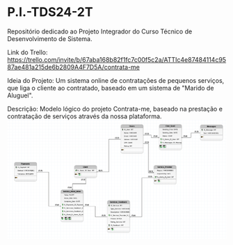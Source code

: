 # P.I.-TDS24-2T
Repositório dedicado ao Projeto Integrador do Curso Técnico de Desenvolvimento de Sistema.

Link do Trello:
https://trello.com/invite/b/67aba168b82f1fc7c00f5c2a/ATTIc4e87484114c9587ae481a215de6b2809A4F7D5A/contrata-me

Ideia do Projeto: 
Um sistema online de contratações de pequenos serviços, que liga o cliente ao contratado, baseado em um sistema de "Marido de Aluguel".

Descrição:
Modelo lógico do projeto Contrata-me, baseado na prestação e contratação de serviços através da nossa plataforma.
<img src="Captura de tela 2025-02-18 164005.png">
